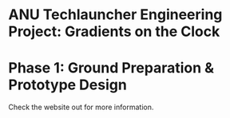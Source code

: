 # ANU Techlauncher Engineering Project: Gradients on the Clock

# Phase 1: Ground Preparation & Prototype Design

Check the website out for more information.
